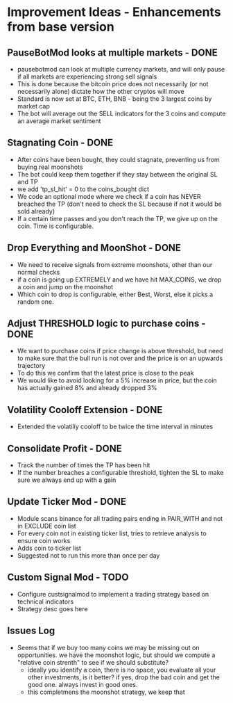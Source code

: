 # Improvement Ideas - Enhancements from base version

## PauseBotMod looks at multiple markets - DONE

- pausebotmod can look at multiple currency markets, and will only pause if all markets are experiencing strong sell signals
- This is done because the bitcoin price does not necessarily (or not necessarily alone) dictate how the other cryptos will move
- Standard is now set at BTC, ETH, BNB - being the 3 largest coins by market cap
- The bot will average out the SELL indicators for the 3 coins and compute an average market sentiment

## Stagnating Coin - DONE

- After coins have been bought, they could stagnate, preventing us from buying real moonshots
- The bot could keep them together if they stay between the original SL and TP
- we add 'tp_sl_hit' = 0 to the coins_bought dict
- We code an optional mode where we check if a coin has NEVER breached the TP (don't need to check the SL because if not it would be sold already)
- If a certain time passes and you don't reach the TP, we give up on the coin. Time is configurable.

## Drop Everything and MoonShot - DONE

- We need to receive signals from extreme moonshots, other than our normal checks
- if a coin is going up EXTREMELY and we have hit MAX_COINS, we drop a coin and jump on the moonshot
- Which coin to drop is configurable, either Best, Worst, else it picks a random one.

## Adjust THRESHOLD logic to purchase coins - DONE

- We want to purchase coins if price change is above threshold, but need to make sure that the bull run is not over and the price is on an upwards trajectory
- To do this we confirm that the latest price is close to the peak
- We would like to avoid looking for a 5% increase in price, but the coin has actually gained 8% and already dropped 3%

## Volatility Cooloff Extension - DONE

- Extended the volatiliy cooloff to be twice the time interval in minutes

## Consolidate Profit - DONE

- Track the number of times the TP has been hit
- If the number breaches a configurable threshold, tighten the SL to make sure we always end up with a gain

## Update Ticker Mod - DONE

- Module scans binance for all trading pairs ending in PAIR_WITH and not in EXCLUDE coin list
- For every coin not in existing ticker list, tries to retrieve analysis to ensure coin works
- Adds coin to ticker list
- Suggested not to run this more than once per day

## Custom Signal Mod - TODO

- Configure custsignalmod to implement a trading strategy based on technical indicators
- Strategy desc goes here

## Issues Log

- Seems that if we buy too many coins we may be missing out on opportunities. we have the moonshot logic, but should we compute a "relative coin strenth" to see if we should substitute?
  - ideally you identify a coin, there is no space, you evaluate all your other investments, is it better? if yes, drop the bad coin and get the good one. always invest in good ones.
  - this completmens the moonshot strategy, we keep that